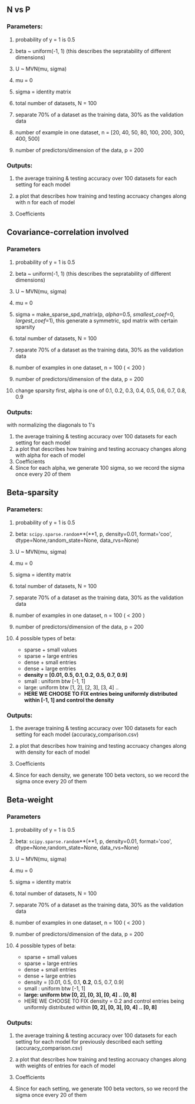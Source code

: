 ## N vs P

### Parameters:

1. probability of y = 1 is 0.5

2. beta ~ uniform(-1, 1) (this describes the sepratability of different dimensions)
3. U ~ MVN(mu, sigma)
4. mu = 0
5. sigma = identity matrix
6. total number of datasets, N = 100
7. separate 70% of a dataset as the training data, 30% as the validation data

6. number of example in one dataset, n = [20, 40, 50, 80, 100, 200, 300, 400, 500]

8. number of predictors/dimension of the data, p = 200

### Outputs:

1. the average training & testing accuracy over 100 datasets for each setting for each model
2. a plot that describes how training and testing accruacy changes along with n for each of model

3. Coefficients



## Covariance-correlation involved

### Parameters

1. probability of y = 1 is 0.5

2. beta ~ uniform(-1, 1) (this describes the sepratability of different dimensions)
3. U ~ MVN(mu, sigma)
4. mu = 0
5. sigma = make_sparse_spd_matrix(p, *alpha*=0.5, *smallest_coef*=0, *largest_coef*=1), this generate a symmetric, spd matrix with certain sparsity
6. total number of datasets, N = 100
7. separate 70% of a dataset as the training data, 30% as the validation data
8. number of examples in one dataset, n = 100 ( < 200 )
9. number of predictors/dimension of the data, p = 200

10. change sparsity first, alpha is one of 0.1, 0.2, 0.3, 0.4, 0.5, 0.6, 0.7, 0.8, 0.9

### Outputs:

with normalizing the diagonals to 1's

1. the average training & testing accuracy over 100 datasets for each setting for each model
2. a plot that describes how training and testing accruacy changes along with alpha for each of model
3. Coefficients
4. Since for each alpha, we generate 100 sigma, so we record the sigma once every 20 of them



## Beta-sparsity

### Parameters:

1. probability of y = 1 is 0.5

2. beta: `scipy.sparse.random`**(**1, p, density=0.01,  format='coo', dtype=None,random_state=None, data_rvs=None)
3. U ~ MVN(mu, sigma)
4. mu = 0
5. sigma = identity matrix
6. total number of datasets, N = 100
7. separate 70% of a dataset as the training data, 30% as the validation data
8. number of examples in one dataset, n = 100 ( < 200 )
9. number of predictors/dimension of the data, p = 200

10. 4 possible types of beta:
    - sparse + small values
    - sparse + large entries
    - dense + small entries
    - dense + large entries
    - **density = [0.01, 0.5, 0.1, 0.2, 0.5, 0.7, 0.9]**
    - small : uniform btw [-1, 1]
    - large: uniform btw [1, 2], [2, 3], [3, 4] .. 
    - **HERE WE CHOOSE TO FIX entries being uniformly distributed within [-1, 1] and control the density**

### Outputs:

1. the average training & testing accuracy over 100 datasets for each setting for each model (accuracy_comparison.csv)
2. a plot that describes how training and testing accruacy changes along with density for each of model

3. Coefficients
4. Since for each density, we generate 100 beta vectors, so we record the sigma once every 20 of them



## Beta-weight

### Parameters

1. probability of y = 1 is 0.5

2. beta: `scipy.sparse.random`**(**1, p, density=0.01,  format='coo', dtype=None,random_state=None, data_rvs=None)
3. U ~ MVN(mu, sigma)
4. mu = 0
5. sigma = identity matrix
6. total number of datasets, N = 100
7. separate 70% of a dataset as the training data, 30% as the validation data
8. number of examples in one dataset, n = 100 ( < 200 )
9. number of predictors/dimension of the data, p = 200

10. 4 possible types of beta:
    - sparse + small values
    - sparse + large entries
    - dense + small entries
    - dense + large entries
    - density = [0.01, 0.5, 0.1, **0.2**, 0.5, 0.7, 0.9]
    - small : uniform btw [-1, 1]
    - **large: uniform btw [0, 2], [0, 3], [0, 4] .. [0, 8]**
    - HERE WE CHOOSE TO FIX density = 0.2 and control entries being uniformly distributed within  **[0, 2], [0, 3], [0, 4] .. [0, 8]**

### Outputs:

1. the average training & testing accuracy over 100 datasets for each setting for each model for previously described each setting (accuracy_comparison.csv)
2. a plot that describes how training and testing accruacy changes along with weights of entries for each of model

3. Coefficients
4. Since for each setting, we generate 100 beta vectors, so we record the sigma once every 20 of them

